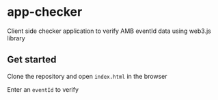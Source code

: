 # app-checker
Client side checker application to verify AMB eventId data using web3.js library

## Get started
Clone the repository and open `index.html` in the browser

Enter an `eventId` to verify

